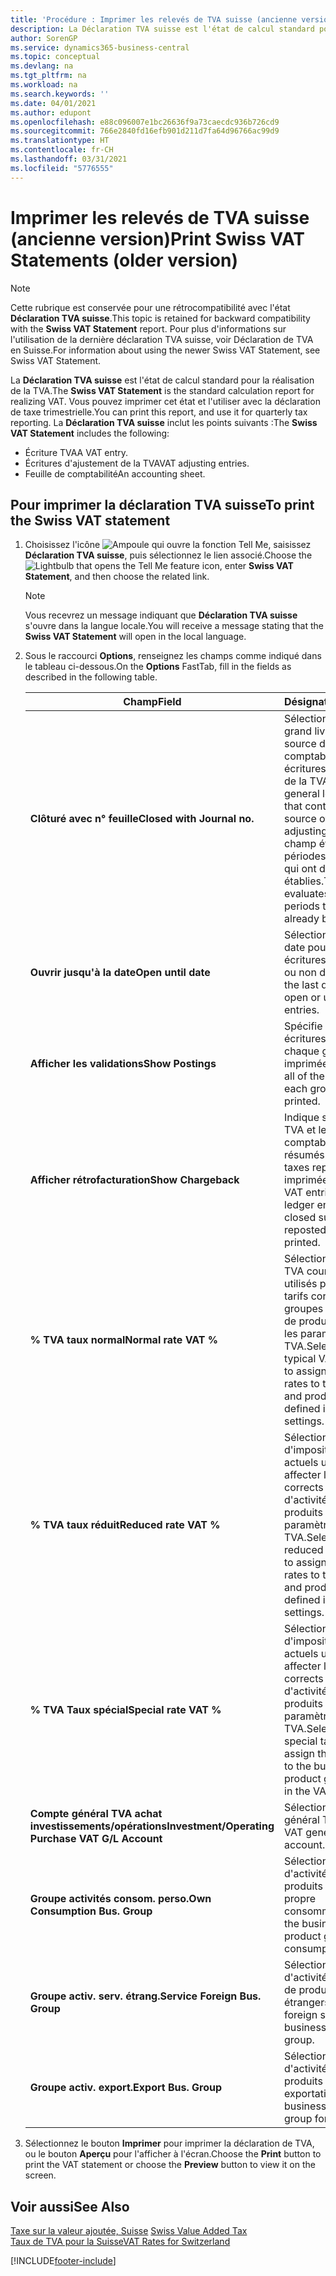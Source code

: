 ```yaml
---
title: 'Procédure : Imprimer les relevés de TVA suisse (ancienne version)'
description: La Déclaration TVA suisse est l'état de calcul standard pour la réalisation de la TVA. Vous pouvez imprimer cet état et l'utiliser avec la déclaration de taxe trimestrielle.
author: SorenGP
ms.service: dynamics365-business-central
ms.topic: conceptual
ms.devlang: na
ms.tgt_pltfrm: na
ms.workload: na
ms.search.keywords: ''
ms.date: 04/01/2021
ms.author: edupont
ms.openlocfilehash: e88c096007e1bc26636f9a73caecdc936b726cd9
ms.sourcegitcommit: 766e2840fd16efb901d211d7fa64d96766ac99d9
ms.translationtype: HT
ms.contentlocale: fr-CH
ms.lasthandoff: 03/31/2021
ms.locfileid: "5776555"
---
```

# <a name="print-swiss-vat-statements-older-version"></a><span data-ttu-id="290ce-104">Imprimer les relevés de TVA suisse (ancienne version)</span><span class="sxs-lookup"><span data-stu-id="290ce-104">Print Swiss VAT Statements (older version)</span></span>

> [!NOTE]  
>  <span data-ttu-id="290ce-105">Cette rubrique est conservée pour une rétrocompatibilité avec l'état **Déclaration TVA suisse**.</span><span class="sxs-lookup"><span data-stu-id="290ce-105">This topic is retained for backward compatibility with the **Swiss VAT Statement** report.</span></span> <span data-ttu-id="290ce-106">Pour plus d'informations sur l'utilisation de la dernière déclaration TVA suisse, voir Déclaration de TVA en Suisse.</span><span class="sxs-lookup"><span data-stu-id="290ce-106">For information about using the newer Swiss VAT Statement, see Swiss VAT Statement.</span></span>  

<span data-ttu-id="290ce-107">La **Déclaration TVA suisse** est l'état de calcul standard pour la réalisation de la TVA.</span><span class="sxs-lookup"><span data-stu-id="290ce-107">The **Swiss VAT Statement** is the standard calculation report for realizing VAT.</span></span> <span data-ttu-id="290ce-108">Vous pouvez imprimer cet état et l'utiliser avec la déclaration de taxe trimestrielle.</span><span class="sxs-lookup"><span data-stu-id="290ce-108">You can print this report, and use it for quarterly tax reporting.</span></span> <span data-ttu-id="290ce-109">La **Déclaration TVA suisse** inclut les points suivants :</span><span class="sxs-lookup"><span data-stu-id="290ce-109">The **Swiss VAT Statement** includes the following:</span></span>  

- <span data-ttu-id="290ce-110">Écriture TVA</span><span class="sxs-lookup"><span data-stu-id="290ce-110">A VAT entry.</span></span>  
- <span data-ttu-id="290ce-111">Écritures d'ajustement de la TVA</span><span class="sxs-lookup"><span data-stu-id="290ce-111">VAT adjusting entries.</span></span>  
- <span data-ttu-id="290ce-112">Feuille de comptabilité</span><span class="sxs-lookup"><span data-stu-id="290ce-112">An accounting sheet.</span></span>  

## <a name="to-print-the-swiss-vat-statement"></a><span data-ttu-id="290ce-113">Pour imprimer la déclaration TVA suisse</span><span class="sxs-lookup"><span data-stu-id="290ce-113">To print the Swiss VAT statement</span></span>  

1.  <span data-ttu-id="290ce-114">Choisissez l'icône ![Ampoule qui ouvre la fonction Tell Me](../../media/ui-search/search_small.png "Dites-moi ce que vous voulez faire"), saisissez **Déclaration TVA suisse**, puis sélectionnez le lien associé.</span><span class="sxs-lookup"><span data-stu-id="290ce-114">Choose the ![Lightbulb that opens the Tell Me feature](../../media/ui-search/search_small.png "Tell me what you want to do") icon, enter **Swiss VAT Statement**, and then choose the related link.</span></span>  

    > [!NOTE]  
    >  <span data-ttu-id="290ce-115">Vous recevrez un message indiquant que **Déclaration TVA suisse** s'ouvre dans la langue locale.</span><span class="sxs-lookup"><span data-stu-id="290ce-115">You will receive a message stating that the **Swiss VAT Statement** will open in the local language.</span></span>  

2.  <span data-ttu-id="290ce-116">Sous le raccourci **Options**, renseignez les champs comme indiqué dans le tableau ci-dessous.</span><span class="sxs-lookup"><span data-stu-id="290ce-116">On the **Options** FastTab, fill in the fields as described in the following table.</span></span>  

    |<span data-ttu-id="290ce-117">Champ</span><span class="sxs-lookup"><span data-stu-id="290ce-117">Field</span></span>|<span data-ttu-id="290ce-118">Désignation</span><span class="sxs-lookup"><span data-stu-id="290ce-118">Description</span></span>|  
    |---------------------------------|---------------------------------------|  
    |<span data-ttu-id="290ce-119">**Clôturé avec n° feuille**</span><span class="sxs-lookup"><span data-stu-id="290ce-119">**Closed with Journal no.**</span></span>|<span data-ttu-id="290ce-120">Sélectionnez les feuilles grand livre contenant la source de comptabilisation des écritures d'ajustement de la TVA.</span><span class="sxs-lookup"><span data-stu-id="290ce-120">Select the general ledger journals that contain the posting source of the VAT adjusting entries.</span></span> <span data-ttu-id="290ce-121">Ce champ évalue les périodes comptables qui ont déjà établies.</span><span class="sxs-lookup"><span data-stu-id="290ce-121">This field evaluates accounting periods that have already been settled.</span></span>|  
    |<span data-ttu-id="290ce-122">**Ouvrir jusqu'à la date**</span><span class="sxs-lookup"><span data-stu-id="290ce-122">**Open until date**</span></span>|<span data-ttu-id="290ce-123">Sélectionnez la dernière date pour régler les écritures TVA ouvertes ou non définies.</span><span class="sxs-lookup"><span data-stu-id="290ce-123">Select the last date for settling open or unsettled VAT entries.</span></span>|  
    |<span data-ttu-id="290ce-124">**Afficher les validations**</span><span class="sxs-lookup"><span data-stu-id="290ce-124">**Show Postings**</span></span>|<span data-ttu-id="290ce-125">Spécifie si toutes les écritures TVA pour chaque groupe sont imprimées.</span><span class="sxs-lookup"><span data-stu-id="290ce-125">Specifies if all of the VAT entries for each group will be printed.</span></span>|  
    |<span data-ttu-id="290ce-126">**Afficher rétrofacturation**</span><span class="sxs-lookup"><span data-stu-id="290ce-126">**Show Chargeback**</span></span>|<span data-ttu-id="290ce-127">Indique si les écritures TVA et les écritures comptables avec des résumés fermés ou des taxes republiées seront imprimées.</span><span class="sxs-lookup"><span data-stu-id="290ce-127">Specifies if VAT entries and general ledger entries with closed summaries or reposted tax will be printed.</span></span>|  
    |<span data-ttu-id="290ce-128">**% TVA taux normal**</span><span class="sxs-lookup"><span data-stu-id="290ce-128">**Normal rate VAT %**</span></span>|<span data-ttu-id="290ce-129">Sélectionnez les taux de TVA courants actuels utilisés pour affecter les tarifs corrects aux groupes d'activités et de produits définis dans les paramètres de TVA.</span><span class="sxs-lookup"><span data-stu-id="290ce-129">Select the current typical VAT rates used to assign the correct rates to the business and product groups defined in the VAT settings.</span></span>|  
    |<span data-ttu-id="290ce-130">**% TVA taux réduit**</span><span class="sxs-lookup"><span data-stu-id="290ce-130">**Reduced rate VAT %**</span></span>|<span data-ttu-id="290ce-131">Sélectionnez les taux d'imposition réduits actuels utilisés pour affecter les taux corrects aux groupes d'activités et de produits définis dans les paramètres de TVA.</span><span class="sxs-lookup"><span data-stu-id="290ce-131">Select the current reduced tax rates used to assign the correct rates to the business and product groups defined in the VAT settings.</span></span>|  
    |<span data-ttu-id="290ce-132">**% TVA Taux spécial**</span><span class="sxs-lookup"><span data-stu-id="290ce-132">**Special rate VAT %**</span></span>|<span data-ttu-id="290ce-133">Sélectionnez les taux d'imposition spéciaux actuels utilisés pour affecter les taux corrects aux groupes d'activités et de produits définis dans les paramètres de TVA.</span><span class="sxs-lookup"><span data-stu-id="290ce-133">Select the current special tax rates used to assign the correct rates to the business and product groups defined in the VAT settings.</span></span>|  
    |<span data-ttu-id="290ce-134">**Compte général TVA achat investissements/opérations**</span><span class="sxs-lookup"><span data-stu-id="290ce-134">**Investment/Operating Purchase VAT G/L Account**</span></span>|<span data-ttu-id="290ce-135">Sélectionnez le compte général TVA.</span><span class="sxs-lookup"><span data-stu-id="290ce-135">Select the VAT general ledger account.</span></span>|  
    |<span data-ttu-id="290ce-136">**Groupe activités consom. perso.**</span><span class="sxs-lookup"><span data-stu-id="290ce-136">**Own Consumption Bus. Group**</span></span>|<span data-ttu-id="290ce-137">Sélectionnez le groupe d'activités et de produits pour votre propre consommation.</span><span class="sxs-lookup"><span data-stu-id="290ce-137">Select the business and product group for own consumptions.</span></span>|  
    |<span data-ttu-id="290ce-138">**Groupe activ. serv. étrang.**</span><span class="sxs-lookup"><span data-stu-id="290ce-138">**Service Foreign Bus. Group**</span></span>|<span data-ttu-id="290ce-139">Sélectionnez le groupe d'activités de service et de produits étrangers.</span><span class="sxs-lookup"><span data-stu-id="290ce-139">Select the foreign service business and product group.</span></span>|  
    |<span data-ttu-id="290ce-140">**Groupe activ. export.**</span><span class="sxs-lookup"><span data-stu-id="290ce-140">**Export Bus. Group**</span></span>|<span data-ttu-id="290ce-141">Sélectionnez le groupe d'activités et de produits pour les exportations.</span><span class="sxs-lookup"><span data-stu-id="290ce-141">Select the business and product group for exports.</span></span>|  

3.  <span data-ttu-id="290ce-142">Sélectionnez le bouton **Imprimer** pour imprimer la déclaration de TVA, ou le bouton **Aperçu** pour l'afficher à l'écran.</span><span class="sxs-lookup"><span data-stu-id="290ce-142">Choose the **Print** button to print the VAT statement or choose the **Preview** button to view it on the screen.</span></span>  

## <a name="see-also"></a><span data-ttu-id="290ce-143">Voir aussi</span><span class="sxs-lookup"><span data-stu-id="290ce-143">See Also</span></span>  
 <span data-ttu-id="290ce-144">[Taxe sur la valeur ajoutée, Suisse](swiss-value-added-tax.md) </span><span class="sxs-lookup"><span data-stu-id="290ce-144">[Swiss Value Added Tax](swiss-value-added-tax.md) </span></span>  
 [<span data-ttu-id="290ce-145">Taux de TVA pour la Suisse</span><span class="sxs-lookup"><span data-stu-id="290ce-145">VAT Rates for Switzerland</span></span>](vat-rates-for-switzerland.md)


[!INCLUDE[footer-include](../../includes/footer-banner.md)]